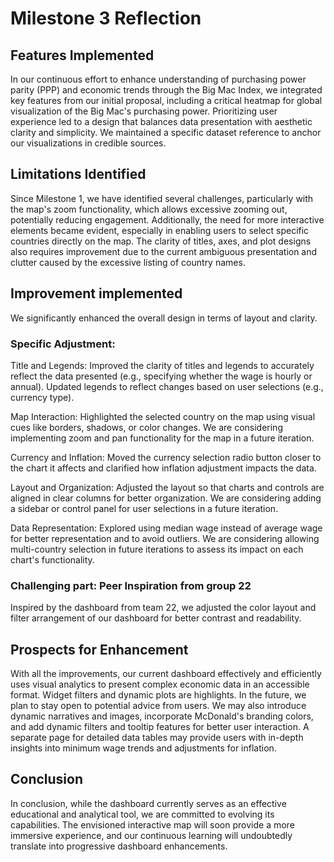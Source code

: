 # Milestone 3 Reflection

## Features Implemented

In our continuous effort to enhance understanding of purchasing power parity (PPP) and economic trends through the Big Mac Index, we integrated key features from our initial proposal, including a critical heatmap for global visualization of the Big Mac's purchasing power. Prioritizing user experience led to a design that balances data presentation with aesthetic clarity and simplicity. We maintained a specific dataset reference to anchor our visualizations in credible sources.

## Limitations Identified 

Since Milestone 1, we have identified several challenges, particularly with the map's zoom functionality, which allows excessive zooming out, potentially reducing engagement. Additionally, the need for more interactive elements became evident, especially in enabling users to select specific countries directly on the map. The clarity of titles, axes, and plot designs also requires improvement due to the current ambiguous presentation and clutter caused by the excessive listing of country names.

## Improvement implemented 

We significantly enhanced the overall design in terms of layout and clarity.

### Specific Adjustment:

Title and Legends: Improved the clarity of titles and legends to accurately reflect the data presented (e.g., specifying whether the wage is hourly or annual). Updated legends to reflect changes based on user selections (e.g., currency type).

Map Interaction: Highlighted the selected country on the map using visual cues like borders, shadows, or color changes. We are considering implementing zoom and pan functionality for the map in a future iteration.

Currency and Inflation:  Moved the currency selection radio button closer to the chart it affects and clarified how inflation adjustment impacts the data.

Layout and Organization: Adjusted the layout so that charts and controls are aligned in clear columns for better organization. We are considering adding a sidebar or control panel for user selections in a future iteration. 

Data Representation: Explored using median wage instead of average wage for better representation and to avoid outliers. We are considering allowing multi-country selection in future iterations to assess its impact on each chart's functionality.

### Challenging part: Peer Inspiration from group 22

Inspired by the dashboard from team 22, we adjusted the color layout and filter arrangement of our dashboard for better contrast and readability.

## Prospects for Enhancement
With all the improvements, our current dashboard effectively and efficiently uses visual analytics to present complex economic data in an accessible format. Widget filters and dynamic plots are highlights. In the future, we plan to stay open to potential advice from users. We may also introduce dynamic narratives and images, incorporate McDonald's branding colors, and add dynamic filters and tooltip features for better user interaction. A separate page for detailed data tables may provide users with in-depth insights into minimum wage trends and adjustments for inflation.

## Conclusion
In conclusion, while the dashboard currently serves as an effective educational and analytical tool, we are committed to evolving its capabilities. The envisioned interactive map will soon provide a more immersive experience, and our continuous learning will undoubtedly translate into progressive dashboard enhancements.
